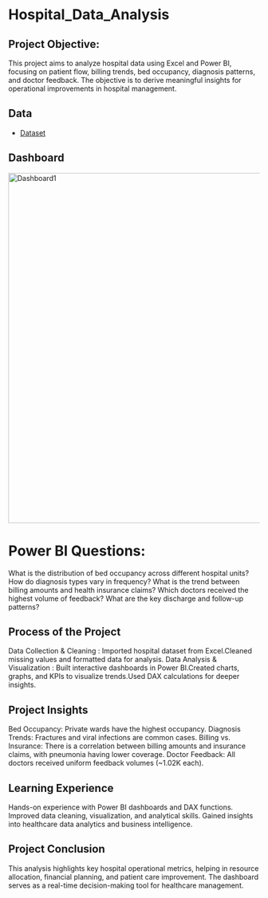 # Hospital_Data_Analysis

## Project Objective:
This project aims to analyze hospital data using Excel and Power BI, focusing on patient flow, billing trends, bed occupancy, diagnosis patterns, and doctor feedback. The objective is to derive meaningful insights for operational improvements in hospital management.

## Data
- <a href="https://github.com/ChandanKumarIIITK/Hospital_Data_Analysis/blob/main/Papollo_Hospital_Analysis/Papollo-Healtcare-Dataset.xlsx">Dataset</a>

## Dashboard
<img width="703" alt="Dashboard1" src="https://github.com/user-attachments/assets/54c9ff90-d03a-4d2c-8642-acfab6b3d658" />


# Power BI Questions:
What is the distribution of bed occupancy across different hospital units?
How do diagnosis types vary in frequency?
What is the trend between billing amounts and health insurance claims?
Which doctors received the highest volume of feedback?
What are the key discharge and follow-up patterns?

## Process of the Project
Data Collection & Cleaning : Imported hospital dataset from Excel.Cleaned missing values and formatted data for analysis.
Data Analysis & Visualization : Built interactive dashboards in Power BI.Created charts, graphs, and KPIs to visualize trends.Used DAX calculations for deeper insights.

## Project Insights
Bed Occupancy: Private wards have the highest occupancy.
Diagnosis Trends: Fractures and viral infections are common cases.
Billing vs. Insurance: There is a correlation between billing amounts and insurance claims, with pneumonia having lower coverage.
Doctor Feedback: All doctors received uniform feedback volumes (~1.02K each).

## Learning Experience
Hands-on experience with Power BI dashboards and DAX functions.
Improved data cleaning, visualization, and analytical skills.
Gained insights into healthcare data analytics and business intelligence.

## Project Conclusion
This analysis highlights key hospital operational metrics, helping in resource allocation, financial planning, and patient care improvement. The dashboard serves as a real-time decision-making tool for healthcare management.
